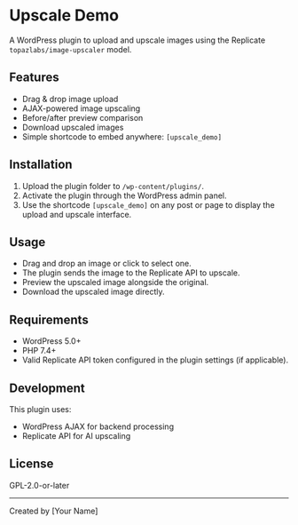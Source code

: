 # Upscale Demo

A WordPress plugin to upload and upscale images using the Replicate `topazlabs/image-upscaler` model.

## Features

- Drag & drop image upload
- AJAX-powered image upscaling
- Before/after preview comparison
- Download upscaled images
- Simple shortcode to embed anywhere: `[upscale_demo]`

## Installation

1. Upload the plugin folder to `/wp-content/plugins/`.
2. Activate the plugin through the WordPress admin panel.
3. Use the shortcode `[upscale_demo]` on any post or page to display the upload and upscale interface.

## Usage

- Drag and drop an image or click to select one.
- The plugin sends the image to the Replicate API to upscale.
- Preview the upscaled image alongside the original.
- Download the upscaled image directly.

## Requirements

- WordPress 5.0+
- PHP 7.4+
- Valid Replicate API token configured in the plugin settings (if applicable).

## Development

This plugin uses:

- WordPress AJAX for backend processing
- Replicate API for AI upscaling

## License

GPL-2.0-or-later

---

Created by [Your Name]
